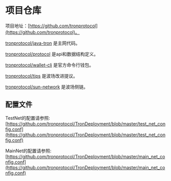 # 项目仓库

项目地址：[https://github.com/tronprotocol](https://github.com/tronprotocol)。

[tronprotocol/java-tron](https://github.com/tronprotocol/java-tron) 是主网代码。

[tronprotocol/protocol](https://github.com/tronprotocol/protocol) 是api和数据结构定义。

[tronprotocol/wallet-cli](https://github.com/tronprotocol/wallet-cli) 是官方命令行钱包。

[tronprotocol/tips](https://github.com/tronprotocol/tips) 是波场改进提议。

[tronprotocol/sun-network](https://github.com/tronprotocol/sun-network) 是波场侧链。

## 配置文件

TestNet的配置请参照:
[https://github.com/tronprotocol/TronDeployment/blob/master/test_net_config.conf](https://github.com/tronprotocol/TronDeployment/blob/master/test_net_config.conf)

MainNet的配置请参照:
[https://github.com/tronprotocol/TronDeployment/blob/master/main_net_config.conf](https://github.com/tronprotocol/TronDeployment/blob/master/main_net_config.conf)
